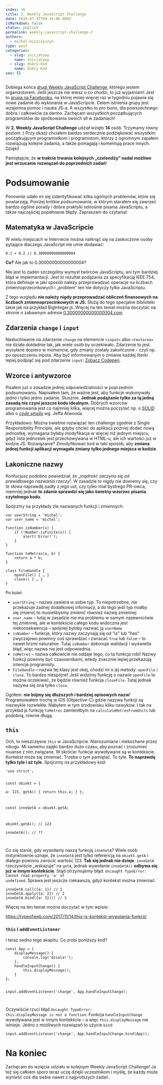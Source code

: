 ```yaml
---
index: 16
title: 2. Weekly JavaScript Challenge
date: 2016-07-27T09:34:00.000Z
isMarkdown: false
status: publish
permalink: weekly-javascript-challenge-2
authors:
  - michal-miszczyszyn
type: post
categories:
  - slug: inicjatywy
    name: Inicjatywy
  - slug: dobry-kod
    name: Dobry Kod
seo: {}
---
```


Dobiega końca <a href="https://www.facebook.com/events/1091460824257459">drugi Weekly JavaScript Challenge</a>, którego jestem organizotorem. Jeśli jeszcze nie wiesz o co chodzi, to już wyjaśniam! Jest to <a href="https://www.facebook.com/groups/1131907053499522">grupa na Facebooku</a>, na której mniej-więcej raz w tygodniu pojawia się nowe zadanie do wykonania w JavaScripcie. Celem istnienia grupy jest wzajemna pomoc i nauka JS-a. A wszystko to <em>pro bono</em>, dla powszechnego dobra i całkowicie za darmo. Zachęcam wszystkich początkujących programistów do spróbowania swoich sił w zadaniach!

W <strong>2. Weekly JavaScript Challenge</strong> udział wzięło <strong>14</strong> osób. Trzymamy równy poziom :) Przy okazji chciałem bardzo serdecznie podziękować wszystkim początkującym programistkom i programistom, którzy z ogromnym zapałem rozwiązują kolejne zadania, a także pomagają i komentują prace innych. Dzięki!

Pamiętajcie, że <strong>w trakcie trwania kolejnych „czelendży” nadal możliwe jest wrzucanie rozwiązań do poprzednich zadań</strong>!

<h1 id="podsumowanie">Podsumowanie</h1>
Ponownie udało mi się zidentyfikować kilka ogólnych problemów, które się powtarzają. Poniżej krótkie podsumowanie, w którym starałem się zawrzeć bardzo ogólne porady i dobre praktyki odnośnie pisania JavaScriptu, a także najczęściej popełnianie błędy. Zapraszam do czytania!
<h2 id="matematykawjavascripcie">Matematyka w JavaScripcie</h2>
W wielu miejscach w Internecie można natknąć się na zaskoczone osoby pytające dlaczego JavaScript nie umie dodawać:
<pre><code class="language-javascript">0.1 + 0.2 // 0.30000000000000004  
</code></pre>
<strong>Co?</strong> Ale jak to 0.30000000000000004?

Nie jest to żaden szczególny wymysł twórców JavaScriptu, ani tym bardziej błąd w implementacji. Jest to rezultat podążania za specyfikacją IEEE 754, która definiuje w jaki sposób należy przeprowadzać operacje na liczbach zmiennoprzecinkowych i „problem” ten nie dotyczy tylko JavaScriptu.

Z tego względu <strong>nie należy nigdy przeprowadzać obliczeń finansowych na liczbach zmiennoprzecinkowych w JS.</strong> Służą do tego specjalne biblioteki takie jak na przykład BigInteger.js. Więcej na ten temat można doczytać na stronie o zabawnym adresie <a href="http://0.30000000000000004.com">0.30000000000000004.com</a>

<h2 id="zdarzeniachangeiinput">Zdarzenia <code>change</code> i <code>input</code></h2>
Nasłuchiwanie na zdarzenie <code>change</code> na elemencie <code>&lt;input&gt;</code> albo <code>&lt;textarea&gt;</code> nie działa dokładnie tak, jak wiele osób by oczekiwało. Zdarzenie to jest wysyłane dopiero w momencie, gdy zmiany zostały zakończone – czyli np. po opuszczeniu inputa. Aby być informowanym o zmianie każdej literki lepiej podpiąć się pod zdarzenie <code>input</code>:
<CodepenWidget height="250" themeId="light" slugHash="zBadLo" defaultTab="result" user="mmiszy" embedVersion="2">
<a href="http://codepen.io/mmiszy/pen/zBadLo/">Zobacz Codepen</a>.
</CodepenWidget>

<h2 id="wzorceiantywzorce">Wzorce i antywzorce</h2>
Pisałem już o zasadzie jednej odpowiedzialności w poprzednim podsumowaniu. Napisałem tam, że ważne jest, aby funkcje wykonywały jedno i tylko jedno zadanie. Słusznie. <strong>Jednak podążanie tylko za tą jedną zasadą nie czyni jeszcze kodu idealnym.</strong> Dobrych wzorców programowania jest co najmniej kilka, więcej można poczytać np. o <a title="programowanie_obiektowe" href="https://pl.wikipedia.org/wiki/SOLID_">SOLID</a> albo o <a href="https://blog.codinghorror.com/code-smells/"><em>code smells</em></a> wg. Jeffa Atwooda.

Przykładowo: Można świetnie rozwiązać ten challenge zgodnie z Single Responsibility Principle, ale gdyby chcieć do aplikacji później dodać nową jednostkę, wymagana byłaby modyfikacja w więcej niż jednym miejscu, gdyż lista jednostek jest przechowywana w HTML-u, ale ich wartości już w kodzie JS. Rozwiązanie? Zmodyfikować kod w taki sposób, aby <strong>zmiana jednej funkcji aplikacji wymagała zmiany tylko jednego miejsca w kodzie</strong>.

<h2 id="lakonicznenazwy">Lakoniczne nazwy</h2>
Konfucjusz podobno powiedział, że „<em>mądrość zaczyna się od prawidłowego nazwania rzeczy</em>”. W zasadzie to nigdy nie dowiemy się, czy te słowa naprawdę padły z jego ust, czy tylko miał bystrego PR-owca, niemniej jednak <strong>to zdanie sprawdzi się jako świetny wzorzec pisania czytelnego kodu</strong>.

Spójrzmy na przykłady źle nazwanych funkcji i zmiennych:

<pre><code class="language-javascript">var userString = 'michal';  
var user_name = 'michal';

function isNumber(x) {  
    if (!Number.isFinite(x)) {
        alert('Error!');
    }
}

function toMetres(a, b) {  
    return a * b;
}

class FileHandle {  
    openFile() { … }
    close() { … }
}
</code></pre>

Po kolei:

<ul>
 	<li><code>userString</code> – nazwa zawiera w sobie typ. To niepotrzebne, nie przekazuje żadnej dodatkowej informacji, a do tego jeśli typ miałby się zmienić to musielibyśmy zmienić również nazwę zmiennej</li>
 	<li><code>user_name</code> – tutaj w zasadzie nie ma problemu w samym nazewnictwie tej zmiennej, ale w kontekście całego kodu widoczna jest niekonsekwencja – spójniej byłoby nazwać ją <code>userName</code></li>
 	<li><code>isNumber</code> – funkcje, który nazwy zaczynają się od “is” lub “has” zwyczajowo powinny coś sprawdzać i zwracać <code>true</code> lub <code>false</code> – to nawet brzmi naturalnie. Tutaj <code>isNumber</code> dokonuje walidacji i wyświetla błąd, więc nazwa nie jest odpowiednia.</li>
 	<li><code>toMetres</code> – nazwa całkowicie nie oddaje tego, co ta funkcja robi! Nazwy funkcji powinny być czasownikami, wtedy znacznie lepiej przekazują intencje programisty.</li>
 	<li><code>FileHandle</code> – nazwa tej klasy jest okej, chodzi mi o jej metody: <code>openFile</code> i <code>close</code>. To bardzo niespójne! Jeśli widzimy funkcję o nazwie <code>openFile</code> to można oczekiwać, że będzie również funkcja <code>closeFile</code>. Tutaj jednak nazywa się ona tylko <code>close</code>.</li>
</ul>
Ogółem: <strong>nie bójmy się dłuższych i bardziej opisowych nazw</strong>! Programowałem trochę w iOS (Objective-C) gdzie nazywa funkcji są niezwykle rozwlekłe. Nabyłem w tym środowisku kilku nawyków. I tak na przykład ja funkcję <code>toMetres</code> zamieniłbym na <code>calculateMetresFromUnits</code> lub podobną, równie długą.
<h2 id="this"><code>this</code></h2>
Och, to nieszczęsne <code>this</code> w JavaScripcie. Nierozumiane i niekochane przez nikogo. Mi samemu zajęło bardzo dużo czasu, aby poznać i zrozumieć niuanse z nim związane. W skrócie: funkcje wywoływane są w kontekście. Kontekst może się zmieniać. Trzeba o tym pamiętać. To tyle. <strong>To naprawdę tylko tyle i aż tyle</strong>. Spójrzmy na przykładowy kod:
<pre><code class="language-javascript">'use strict';

const obiekt = {  
 a: 123,
getA() {
return this.a;
}
};

const inneGetA = obiekt.getA;

obiekt.getA(); // 123  
inneGetA(); // ??  
</code></pre>
Co się stanie, gdy wywołamy naszą funkcję <code>inneGetA</code>? Wiele osób instynktownie uznaje, że <code>inneGetA</code> jest tylko referencją na <code>obiekt.getA</code> i dlatego powinno zwrócić wartość 123. <strong>Tak się jednak nie dzieje</strong>. <code>inneGetA</code> rzeczywiście „wskazuje” na <code>getA</code>, jednak wywołanie <code>inneGetA()</code> <strong>odbywa się już w innym kontekście</strong>. Stąd otrzymujemy błąd: <code>Uncaught TypeError: Cannot read property 'a' of undefined</code>. Sprawa jest jeszcze ciekawsza, gdyż kontekst można zmieniać:

<pre><code class="language-javascript">inneGetA.call({a: 1}) // 1  
inneGetA.apply({a: 2}) // 2  
inneGetA.bind({a: 3})() // 3  
</code></pre>

Więcej na ten temat można doczytać w tym wpisie:

https://typeofweb.com/2017/11/14/this-js-kontekst-wywolania-funkcji/

<h3 id="thisiaddeventlistener"><code>this</code> i <code>addEventListener</code></h3>
I teraz sedno tego akapitu. Co zrobi poniższy kod?
<pre><code class="language-javascript">const App = {  
    displayMessage() {
        console.log('dziala!');
    },
    handleInputChange() {
        this.displayMessage();
    }
};

input.addEventListener('change', App.handleInputChange);  
</code></pre>
Oczywiście rzuci błąd <code>Uncaught TypeError: this.displayMessage is not a function</code>. Funkcja <code>handleInputChange</code> wywoływana jest w innym kontekście – a więc <code>this.displayMessage</code> nie istnieje. Jedno z możliwych rozwiązań to użycie <code>bind</code>:

<pre><code class="language-javascript">input.addEventListener('change', App.handleInputChange.bind(App));  
</code></pre>
<h1 id="nakoniec">Na koniec</h1>
Zachęcam do wzięcia udziału w kolejnym Weekly JavaScript Challenge! Ja też się całkiem sporo teraz uczę dzięki uczestnikom i myślę, że każdy może wynieść coś dla siebie nawet z najprotszych zadań.
